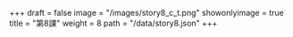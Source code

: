 +++
draft = false 
image = "/images/story8_c_t.png" 
showonlyimage = true 
title = "第8課" 
weight = 8 
path = "/data/story8.json" 
+++
